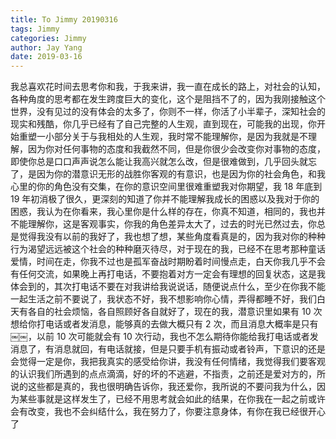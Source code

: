 ```yaml
---
title: To Jimmy 20190316
tags: Jimmy
categories: Jimmy
author: Jay Yang
date: 2019-03-16
---
```


我总喜欢花时间去思考你和我，于我来讲，我一直在成长的路上，对社会的认知，各种角度的思考都在发生跨度巨大的变化，这个是阻挡不了的，因为我刚接触这个世界，没有见过的没有体会的太多了，你则不一样，你活了小半辈子，深知社会的现实和残酷，你几乎已经有了自己完整的人生观，直到现在，可能我的出现，你开始重塑一小部分关于与我相处的人生观，我时常不能理解你，是因为我就是不理解，因为你对任何事物的态度和我截然不同，但是你很少会改变你对事物的态度，即使你总是口口声声说怎么能让我高兴就怎么改，但是很难做到，几乎回头就忘了，是因为你的潜意识无形的战胜你客观的有意识，也是因为你的社会角色，和我心里的你的角色没有交集，在你的意识空间里很难重塑我对你期望，我 18 年底到 19 年初消极了很久，更深刻的知道了你并不能理解我成长的困惑以及我对于你的困惑，我认为在你看来，我心里你是什么样的存在，你真不知道，相同的，我也并不能理解你，这是客观事实，你我的角色差异太大了，过去的时光已然过去，你总是觉得我没有以前的我好了，我也想了想，某些角度看真是的，因为我对你的种种行为渴望远远被这个社会的种种磨灭待尽，对于现在的我，已经不在思考那种童话爱情，时间在走，你我不过也是孤军奋战时期盼着时间慢点走，白天你我几乎不会有任何交流，如果晚上再打电话，不要抱着对方一定会有理想的回复状态，这是我体会到的，其次打电话不要在对我讲给我说说话，随便说点什么，至少在你我不能一起生活之前不要说了，我状态不好，我不想影响你心情，弄得都睡不好，我们白天有各自的社会烦恼，各自照顾好各自就好了，现在的我，潜意识里如果有 10 次想给你打电话或者发消息，能够真的去做大概只有 2 次，而且消息大概率是只有 ￼￼，以前 10 次可能就会有 10 次行动，我也不怎么期待你能给我打电话或者发消息了，有消息就回，有电话就接，但是只要手机有振动或者铃声，下意识的还是会觉得一定是你，我把我真实的感受给你讲，我没有任何情绪，我觉得我们要客观的认识我们所遇到的点点滴滴，好的坏的不逃避，不指责，之前还是爱对方的，所说的这些都是真的，我也很明确告诉你，我还爱你，我所说的不要问我为什么，因为某些事就是这样发生了，已经不用思考就会如此的结果，在你我在一起之前或许会有改变，我也不会纠结什么，我在努力了，你要注意身体，有你在我已经很开心了

